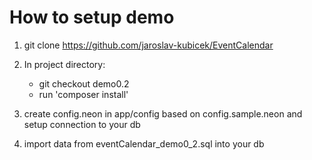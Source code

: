 How to setup demo
========

1. git clone https://github.com/jaroslav-kubicek/EventCalendar

2. In project directory:

    - git checkout demo0.2
    - run 'composer install'

3. create config.neon in app/config based on config.sample.neon and setup connection to your db

4. import data from eventCalendar_demo0_2.sql into your db
